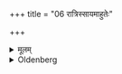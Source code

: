 +++
title = "06 रात्रिस्सायमाहुतेः"

+++

<details><summary>मूलम्</summary>

रात्रिस्सायमाहुतेः ६
</details>

<details><summary>Oldenberg</summary>

6. For the evening oblation the night;
</details>

